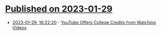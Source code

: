 # [Published on 2023-01-29](index.md)

* [2023-01-29, 16:22:20](https://news.ycombinator.com/item?id=34569538) - [YouTube Offers College Credits from Watching Videos](https://blog.youtube/news-and-events/higher-education-on-youtube-study-hall/)
